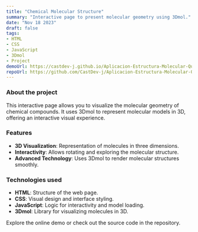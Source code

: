 ```yaml
---
title: "Chemical Molecular Structure"
summary: "Interactive page to present molecular geometry using 3Dmol."
date: "Nov 18 2023"
draft: false
tags:
- HTML
- CSS
- JavaScript
- 3Dmol
- Project
demoUrl: https://castdev-j.github.io/Aplicacion-Estructura-Molecular-Quimica/
repoUrl: https://github.com/CastDev-j/Aplicacion-Estructura-Molecular-Quimica
---
```


### About the project  
This interactive page allows you to visualize the molecular geometry of chemical compounds. It uses 3Dmol to represent molecular models in 3D, offering an interactive visual experience.

### Features  
- **3D Visualization**: Representation of molecules in three dimensions.  
- **Interactivity**: Allows rotating and exploring the molecular structure.  
- **Advanced Technology**: Uses 3Dmol to render molecular structures smoothly.

### Technologies used  
- **HTML**: Structure of the web page.  
- **CSS**: Visual design and interface styling.  
- **JavaScript**: Logic for interactivity and model loading.  
- **3Dmol**: Library for visualizing molecules in 3D.  

Explore the online demo or check out the source code in the repository.
